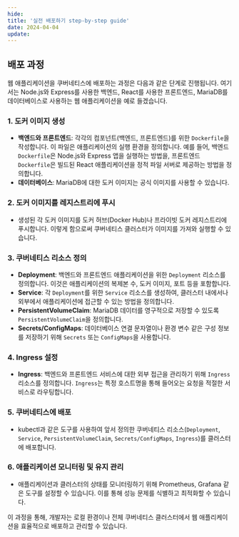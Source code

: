 ```yaml
---
hide:
title: '실전 배포하기 step-by-step guide'
date: 2024-04-04
update:
---
```


## 배포 과정

웹 애플리케이션을 쿠버네티스에 배포하는 과정은 다음과 같은 단계로 진행됩니다. 여기서는 Node.js와 Express를 사용한 백엔드, React를 사용한 프론트엔드, MariaDB를 데이터베이스로 사용하는 웹 애플리케이션을 예로 들겠습니다.

### 1. 도커 이미지 생성

- **백엔드와 프론트엔드**: 각각의 컴포넌트(백엔드, 프론트엔드)를 위한 `Dockerfile`을 작성합니다. 이 파일은 애플리케이션의 실행 환경을 정의합니다. 예를 들어, 백엔드 `Dockerfile`은 Node.js와 Express 앱을 실행하는 방법을, 프론트엔드 `Dockerfile`은 빌드된 React 애플리케이션을 정적 파일 서버로 제공하는 방법을 정의합니다.
- **데이터베이스**: MariaDB에 대한 도커 이미지는 공식 이미지를 사용할 수 있습니다.

### 2. 도커 이미지를 레지스트리에 푸시

- 생성된 각 도커 이미지를 도커 허브(Docker Hub)나 프라이빗 도커 레지스트리에 푸시합니다. 이렇게 함으로써 쿠버네티스 클러스터가 이미지를 가져와 실행할 수 있습니다.

### 3. 쿠버네티스 리소스 정의

- **Deployment**: 백엔드와 프론트엔드 애플리케이션을 위한 `Deployment` 리소스를 정의합니다. 이것은 애플리케이션의 복제본 수, 도커 이미지, 포트 등을 포함합니다.
- **Service**: 각 `Deployment`를 위한 `Service` 리소스를 생성하여, 클러스터 내에서나 외부에서 애플리케이션에 접근할 수 있는 방법을 정의합니다.
- **PersistentVolumeClaim**: MariaDB 데이터를 영구적으로 저장할 수 있도록 `PersistentVolumeClaim`을 정의합니다.
- **Secrets/ConfigMaps**: 데이터베이스 연결 문자열이나 환경 변수 같은 구성 정보를 저장하기 위해 `Secrets` 또는 `ConfigMaps`을 사용합니다.

### 4. Ingress 설정

- **Ingress**: 백엔드와 프론트엔드 서비스에 대한 외부 접근을 관리하기 위해 `Ingress` 리소스를 정의합니다. `Ingress`는 특정 호스트명을 통해 들어오는 요청을 적절한 서비스로 라우팅합니다.

### 5. 쿠버네티스에 배포

- kubectl과 같은 도구를 사용하여 앞서 정의한 쿠버네티스 리소스(`Deployment`, `Service`, `PersistentVolumeClaim`, `Secrets/ConfigMaps`, `Ingress`)를 클러스터에 배포합니다.

### 6. 애플리케이션 모니터링 및 유지 관리

- 애플리케이션과 클러스터의 상태를 모니터링하기 위해 Prometheus, Grafana 같은 도구를 설정할 수 있습니다. 이를 통해 성능 문제를 식별하고 최적화할 수 있습니다.

이 과정을 통해, 개발자는 로컬 환경이나 전체 쿠버네티스 클러스터에서 웹 애플리케이션을 효율적으로 배포하고 관리할 수 있습니다.
